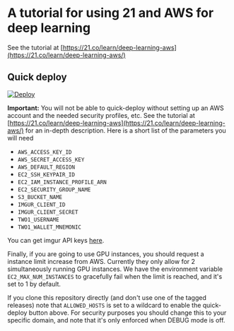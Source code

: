 # A tutorial for using 21 and AWS for deep learning 

See the tutorial at [https://21.co/learn/deep-learning-aws](https://21.co/learn/deep-learning-aws/)

## Quick deploy

[![Deploy](https://www.herokucdn.com/deploy/button.svg)](https://heroku.com/deploy?template=https://github.com/21dotco/two1-deep-learning/tree/master)

**Important:** You will not be able to quick-deploy without setting up an AWS
account and the needed security profiles, etc. See the tutorial at
[https://21.co/learn/deep-learning-aws](https://21.co/learn/deep-learning-aws/)
for an in-depth description. Here is a short list of the parameters you will
need

 - `AWS_ACCESS_KEY_ID`
 - `AWS_SECRET_ACCESS_KEY`
 - `AWS_DEFAULT_REGION`
 - `EC2_SSH_KEYPAIR_ID`
 - `EC2_IAM_INSTANCE_PROFILE_ARN`
 - `EC2_SECURITY_GROUP_NAME`
 - `S3_BUCKET_NAME`
 - `IMGUR_CLIENT_ID`
 - `IMGUR_CLIENT_SECRET`
 - `TWO1_USERNAME`
 - `TWO1_WALLET_MNEMONIC`

You can get imgur API keys [here](http://api.imgur.com/oauth2/addclient).

Finally, if you are going to use GPU instances, you should request a instance
limit increase from AWS. Currently they only allow for 2 simultaneously running
GPU instances. We have the environment variable `EC2_MAX_NUM_INSTANCES` to
gracefully fail when the limit is reached, and it's set to 1 by default.

If you clone this repository directly (and don't use one of the tagged
releases) note that `ALLOWED_HOSTS` is set to a wildcard to enable the
quick-deploy button above. For security purposes you should change this to your
specific domain, and note that it's only enforced when DEBUG mode is off.

